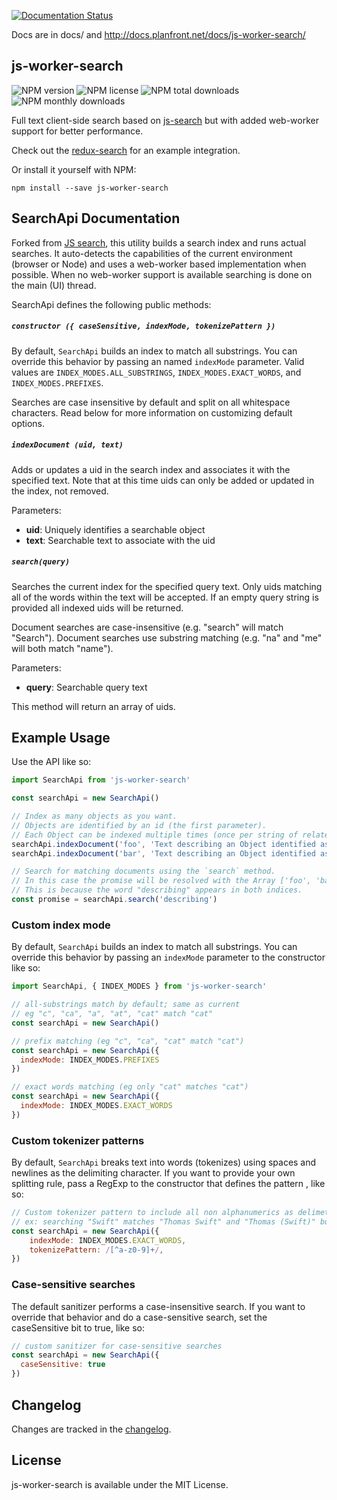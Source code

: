 [![Documentation Status](http://docs.planfront.net/projects/js-worker-search/badge/?version=latest)](http://docs.planfront.net/docs/js-worker-search/?badge=latest)

Docs are in docs/ and http://docs.planfront.net/docs/js-worker-search/

js-worker-search
-----

![NPM version](https://img.shields.io/npm/v/js-worker-search.svg)
![NPM license](https://img.shields.io/npm/l/js-worker-search.svg)
![NPM total downloads](https://img.shields.io/npm/dt/js-worker-search.svg)
![NPM monthly downloads](https://img.shields.io/npm/dm/js-worker-search.svg)

Full text client-side search based on [js-search](https://github.com/bvaughn/js-search) but with added web-worker support for better performance.

Check out the [redux-search](https://bvaughn.github.io/redux-search/) for an example integration.

Or install it yourself with NPM:

```
npm install --save js-worker-search
```

SearchApi Documentation
------

Forked from [JS search](github.com/bvaughn/js-search), this utility builds a search index and runs actual searches. It auto-detects the capabilities of the current environment (browser or Node) and uses a web-worker based implementation when possible. When no web-worker support is available searching is done on the main (UI) thread.

SearchApi defines the following public methods:

##### `constructor ({ caseSensitive, indexMode, tokenizePattern })`
By default, `SearchApi` builds an index to match all substrings.
You can override this behavior by passing an named `indexMode` parameter.
Valid values are `INDEX_MODES.ALL_SUBSTRINGS`, `INDEX_MODES.EXACT_WORDS`, and `INDEX_MODES.PREFIXES`.

Searches are case insensitive by default and split on all whitespace characters. Read below for more information on customizing default options.

##### `indexDocument (uid, text)`
Adds or updates a uid in the search index and associates it with the specified text. Note that at this time uids can only be added or updated in the index, not removed.

Parameters:
* **uid**: Uniquely identifies a searchable object
* **text**: Searchable text to associate with the uid

##### `search(query)`
Searches the current index for the specified query text. Only uids matching all of the words within the text will be accepted. If an empty query string is provided all indexed uids will be returned.

Document searches are case-insensitive (e.g. "search" will match "Search"). Document searches use substring matching (e.g. "na" and "me" will both match "name").

Parameters:
* **query**: Searchable query text

This method will return an array of uids.

Example Usage
------

Use the API like so:

```javascript
import SearchApi from 'js-worker-search'

const searchApi = new SearchApi()

// Index as many objects as you want.
// Objects are identified by an id (the first parameter).
// Each Object can be indexed multiple times (once per string of related text).
searchApi.indexDocument('foo', 'Text describing an Object identified as "foo"')
searchApi.indexDocument('bar', 'Text describing an Object identified as "bar"')

// Search for matching documents using the `search` method.
// In this case the promise will be resolved with the Array ['foo', 'bar'].
// This is because the word "describing" appears in both indices.
const promise = searchApi.search('describing')
```

### Custom index mode
By default, `SearchApi` builds an index to match all substrings.
You can override this behavior by passing an `indexMode` parameter to the constructor like so:

```js
import SearchApi, { INDEX_MODES } from 'js-worker-search'

// all-substrings match by default; same as current
// eg "c", "ca", "a", "at", "cat" match "cat"
const searchApi = new SearchApi()

// prefix matching (eg "c", "ca", "cat" match "cat")
const searchApi = new SearchApi({
  indexMode: INDEX_MODES.PREFIXES
})

// exact words matching (eg only "cat" matches "cat")
const searchApi = new SearchApi({
  indexMode: INDEX_MODES.EXACT_WORDS
})
```

### Custom tokenizer patterns
By default, `SearchApi` breaks text into words (tokenizes) using spaces and newlines
as the delimiting character. If you want to provide your own splitting rule, pass a
RegExp to the constructor that defines the pattern , like so:

```js
// Custom tokenizer pattern to include all non alphanumerics as delimeters
// ex: searching "Swift" matches "Thomas Swift" and "Thomas (Swift)" but not "swiftly tilting"
const searchApi = new SearchApi({
    indexMode: INDEX_MODES.EXACT_WORDS,
    tokenizePattern: /[^a-z0-9]+/,
})
```

### Case-sensitive searches
The default sanitizer performs a case-insensitive search. If you want to override that
behavior and do a case-sensitive search, set the caseSensitive bit to true, like so:

```js
// custom sanitizer for case-sensitive searches
const searchApi = new SearchApi({
  caseSensitive: true
})
```

Changelog
---------

Changes are tracked in the [changelog](CHANGELOG.md).

License
---------

js-worker-search is available under the MIT License.
